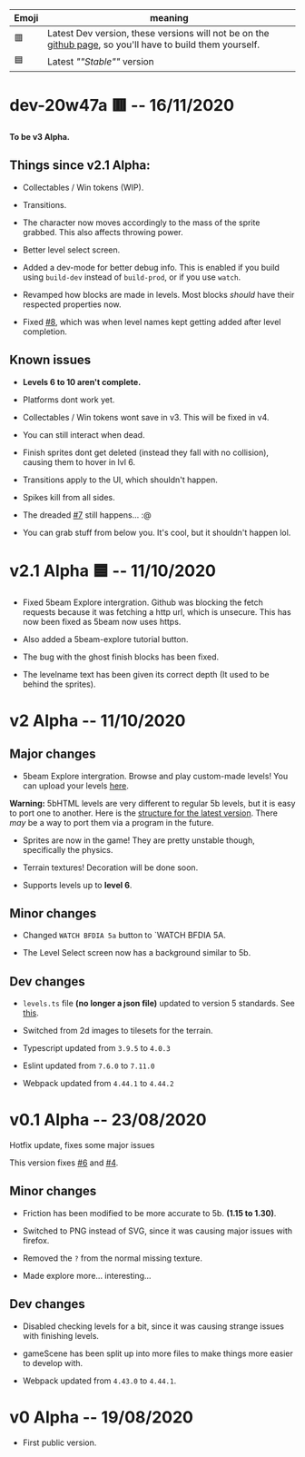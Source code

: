 Emoji | meaning
--- | ---
🟥| Latest Dev version, these versions will not be on the [github page](https://zolo101.github.io/5bHTML/dist/), so you'll have to build them yourself.
🟦| Latest *""Stable""* version


# dev-20w47a 🟥 -- 16/11/2020

**To be v3 Alpha.**

## Things since v2.1 Alpha:

- Collectables / Win tokens (WIP).

- Transitions.

- The character now moves accordingly to the mass of the sprite grabbed. This also affects throwing power.

- Better level select screen.

- Added a dev-mode for better debug info. This is enabled if you build using `build-dev` instead of `build-prod`, or if you use `watch`.

- Revamped how blocks are made in levels. Most blocks *should* have their respected properties now.

- Fixed [#8](https://github.com/Zolo101/5bHTML/issues/8), which was when level names kept getting added after level completion.

## Known issues

- **Levels 6 to 10 aren't complete.**

- Platforms dont work yet.

- Collectables / Win tokens wont save in v3. This will be fixed in v4.

- You can still interact when dead.

- Finish sprites dont get deleted (instead they fall with no collision), causing them to hover in lvl 6.

- Transitions apply to the UI, which shouldn't happen.

- Spikes kill from all sides.

- The dreaded [#7](https://github.com/Zolo101/5bHTML/issues/7) still happens... :@

- You can grab stuff from below you. It's cool, but it shouldn't happen lol.

# v2.1 Alpha 🟦 -- 11/10/2020

- Fixed 5beam Explore intergration. Github was blocking the fetch requests because it was fetching a http url, which is unsecure. This has now been fixed as 5beam now uses https.

- Also added a 5beam-explore tutorial button.

- The bug with the ghost finish blocks has been fixed.

- The levelname text has been given its correct depth (It used to be behind the sprites).

# v2 Alpha -- 11/10/2020

## Major changes

- 5beam Explore intergration. Browse and play custom-made levels! You can upload your levels [here](http://5beam.zapto.org/). 

**Warning:** 5bHTML levels are very different to regular 5b levels, but it is easy to port one to another. Here is the [structure for the latest version](https://gist.github.com/Zolo101/36ae33e5dd15510a2cb41e942dbf7044). There *may* be a way to port them via a program in the future.

- Sprites are now in the game! They are pretty unstable though, specifically the physics.

- Terrain textures! Decoration will be done soon.

- Supports levels up to **level 6**.

## Minor changes

- Changed `WATCH BFDIA 5a` button to `WATCH BFDIA 5A.

- The Level Select screen now has a background similar to 5b.

## Dev changes

- `levels.ts` file **(no longer a json file)** updated to version 5 standards. See [this](https://gist.github.com/Zolo101/36ae33e5dd15510a2cb41e942dbf7044).

- Switched from 2d images to tilesets for the terrain.

- Typescript updated from `3.9.5` to `4.0.3`

- Eslint updated from `7.6.0` to `7.11.0`

- Webpack updated from `4.44.1` to `4.44.2`

# v0.1 Alpha -- 23/08/2020

Hotfix update, fixes some major issues

This version fixes [#6](https://github.com/Zolo101/5bHTML/issues/6) and [#4](https://github.com/Zolo101/5bHTML/issues/4).

## Minor changes

- Friction has been modified to be more accurate to 5b. **(1.15 to 1.30)**.

- Switched to PNG instead of SVG, since it was causing major issues with firefox.

- Removed the `?` from the normal missing texture.

- Made explore more... interesting...

## Dev changes

- Disabled checking levels for a bit, since it was causing strange issues with finishing levels.

- gameScene has been split up into more files to make things more easier to develop with.

- Webpack updated from `4.43.0` to `4.44.1`.

# v0 Alpha -- 19/08/2020

- First public version.